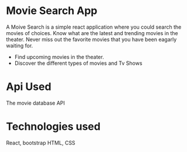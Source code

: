 # Movie Search App


A Moive Search is a simple react application where you could search the movies of choices. Know what are the latest and trending movies in the theater.
Never miss out the favorite movies that you have been eagarly waiting for.

- Find upcoming movies in the theater.
- Discover the different types of movies and Tv Shows


# Api Used
The movie database API

# Technologies used 
React, bootstrap HTML, CSS
